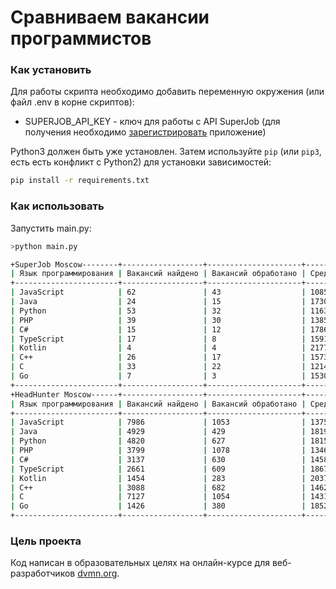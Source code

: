 # Сравниваем вакансии программистов

### Как установить

Для работы скрипта необходимо добавить переменную окружения (или файл .env в корне скриптов):
- SUPERJOB_API_KEY - ключ для работы с API SuperJob (для получения необходимо [зарегистрировать](https://api.superjob.ru/register) приложение)

Python3 должен быть уже установлен. 
Затем используйте `pip` (или `pip3`, есть есть конфликт с Python2) для установки зависимостей:
```bash
pip install -r requirements.txt
```

### Как использовать

Запустить main.py:
```bash
>python main.py

+SuperJob Moscow--------+------------------+---------------------+-------------------+
| Язык программирования | Вакансий найдено | Вакансий обработано | Средняя зарплата  |
+-----------------------+------------------+---------------------+-------------------+
| JavaScript            | 62               | 43                  | 108569.0          |
| Java                  | 24               | 15                  | 173000.0          |
| Python                | 53               | 32                  | 116398.0          |
| PHP                   | 39               | 30                  | 138527.0          |
| C#                    | 15               | 12                  | 178666.0          |
| TypeScript            | 17               | 8                   | 159125.0          |
| Kotlin                | 4                | 4                   | 217750.0          |
| C++                   | 26               | 17                  | 157382.0          |
| C                     | 33               | 22                  | 121465.0          |
| Go                    | 7                | 3                   | 153000.0          |
+-----------------------+------------------+---------------------+-------------------+
+HeadHunter Moscow------+------------------+---------------------+-------------------+
| Язык программирования | Вакансий найдено | Вакансий обработано | Средняя зарплата  |
+-----------------------+------------------+---------------------+-------------------+
| JavaScript            | 7986             | 1053                | 137568.0          |
| Java                  | 4929             | 429                 | 181956.0          |
| Python                | 4820             | 627                 | 181574.0          |
| PHP                   | 3799             | 1078                | 134659.0          |
| C#                    | 3137             | 630                 | 145802.0          |
| TypeScript            | 2661             | 609                 | 186792.0          |
| Kotlin                | 1454             | 283                 | 203725.0          |
| C++                   | 3088             | 682                 | 146290.0          |
| C                     | 7127             | 1054                | 143177.0          |
| Go                    | 1426             | 380                 | 185271.0          |
+-----------------------+------------------+---------------------+-------------------+
```

### Цель проекта

Код написан в образовательных целях на онлайн-курсе для веб-разработчиков [dvmn.org](https://dvmn.org/).